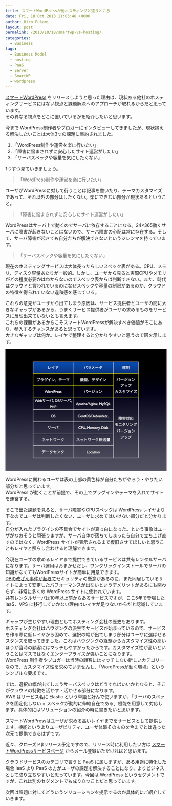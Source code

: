 ```yaml
---
title: スマートWordPressが他ホスティングと違うところ
date: Fri, 18 Oct 2013 11:03:48 +0000
author: Hiro Fukami
layout: post
permalink: /2013/10/18/smartwp-vs-hosting/
categories:
  - Business
tags:
  - Business Model
  - hosting
  - PaaS
  - Server
  - SmartWP
  - wordpress
---
```

<a href="http://www.shakesoul.net/smartwordpress" target="_blank">スマートWordPress</a> をリリースしようと思った理由は、現状ある他社のホスティングサービスにはない視点と課題解決へのアプローチが取れるからだと思っています。  
その異なる視点をどこに置いているかを紹介したいと思います。

今まで WordPress制作者やブロガーにインタビューしてきましたが、現状抱える解決したいことは大体3つの課題に集約されました。

1.  「WordPress制作や運営を楽に行いたい」
2.  「障害に悩まされずに安心したサイト運営がしたい」
3.  「サーバスペックや容量を気にしたくない」

1つずつ見ていきましょう。

> 「WordPress制作や運営を楽に行いたい」 

ユーザがWordPressに対して行うことは記事を書いたり、テーマカスタマイズであって、それ以外の部分はしたくない。楽にできない部分が現状あるということ。

> 「障害に悩まされずに安心したサイト運営がしたい」

WordPressはサーバ上で動くのでサーバに依存することになる。24&#215;365動くサーバに障害が起きないことはないので、サーバ障害の心配は常に存在する。そして、サーバ障害が起きても自分たちが解決できないというジレンマを持っています。

> 「サーバスペックや容量を気にしたくない」

現在のホスティングサービスは大体長ったらしいスペック表がある。CPU、メモリ、ディスク容量あたりが一般的。しかし、ユーザから見ると実際CPUやメモリがどの程度必要かはわからないのでスペック表からは判断できない。また、時代はクラウドと言われているのになぜスペックや容量の制限があるのか、クラウドの特徴を得られていない違和感を感じている。

これらの意見がユーザから出てしまう原因は、サービス提供者とユーザの間に大きなギャップがあるから、うまくサービス提供者がユーザの求めるものをサービスに反映出来ていないとも言えます。  
これらの課題があるからこそスマートWordPressが解決すべき価値がそこにあり、参入するチャンスがあると思っています。  
大きなギャップは何か。レイヤで整理すると分かりやすいと思うので図を示します。

[<img class="alignnone size-full wp-image-1347" alt="20131018WP-SV.001" src="/images/2013/10/20131018WP-SV.001.png?resize=830%2C623" data-recalc-dims="1" />][1]

WordPressに関わるユーザは表の上部の黄色枠が自分たちがやろう・やりたい部分だと思っています。  
WordPress が動くことが前提で、その上でプラグインやテーマを入れてサイトを運営する。  
<!--more-->

  
そこで出た課題を見ると、サーバ障害やCPUスペックは WordPress レイヤより下なのでユーザは判断したくない、ユーザに求めてはいけない部分だと分かります。  
自分が入れたプラグインの不具合でサイトが真っ白になった。という事象はユーザがなおそうと頑張りますが、サーバ自体が落ちてしまったら自分で立ち上げ直すのではなく、WordPress サイトが表示されるまで復旧させてほしいと思うこともレイヤと照らし合わせると理解できます。

今現在ユーザの求めるレイヤまで提供できているサービスは共有レンタルサーバになります。サーバ運用はおまかせだし、ワンクリックインストールでサーバの知識がなくてもWordPressサイトが簡単に用意できます。  
<a title="ロリポップ WordPress 大規模改ざんの原因予想と思ふところ" href="http://hirofukami.com/2013/09/02/lolipop-wordpress-trouble/" target="_blank">DBの改ざん事件が起きて</a>セキュリティの懸念があるのに、また同居しているサイトによって安定したパフォーマンスが出ないというデメリットがあるにも関わらず、非常に多くの WordPress サイトに使われています。  
共有レンタルサーバは10年以上前からあるサービスですが、ここ5年で登場した IaaS、VPS に移行していかない理由はレイヤが足りないからだと認識しています。

ギャップが生じやすい理由としてホスティング会社の歴史もあります。  
ホスティング会社はハウジングの派生でサービスが始まっているので、サービスを作る際に低レイヤから固めて、選択の幅が出てしまう部分はユーザに選ばせるスタンスを取ってきました。これはハウジングの経験からカスタマイズ性の高いほうが当時の顧客にはマッチしやすかったからです。カスタマイズ性が高いということはマスではなくエンタープライズが強いことになります。  
WordPress 制作者やブロガーは当時の顧客にはマッチしない新しいカテゴリーなので、カスタマイズ性を求めていませんし、「WordPressが動く環境」というシンプルな要求です。

では、選択の幅が出てしまうサーバスペックはどうすればいいかとなると、そこがクラウドの特徴を活かす・活かせる部分になります。  
AWS はサービス名に Elastic という単語と好んで使いますが、「サーバのスペックを固定化しない = スペックが動的に伸縮自在である」機能を用意して対応します。具体的にはソリューションの紹介の時に書きたいと思います。

スマートWordPressはユーザが求める高いレイヤまでをサービスとして提供します。機能というよりユーザビリティ、ユーザ体験そのものを今までとは違った次元で提供できるはずです。

近々、クローズドβリリース予定ですので、リリース時に利用したい方は <a href="http://www.shakesoul.net/smartwordpress" target="_blank">スマートWordPressサービスページ</a> からメール登録いただければと思います。

クラウドサービスのカテゴリで言うと PaaS に属しますが、ある用途に特化した場合 IaaS より PaaS の方がユーザの課題を解決することになり、よりビジネスとして成り立ちやすいと思っています。今回は WordPress というセグメントですが、これは別のセグメントでも成り立つことだと思っています。

次回は課題に対してどういうソリューションを提示するのか具体的にご紹介していきます。

 [1]: /images/2013/10/20131018WP-SV.001.png